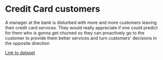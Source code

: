 # Credit Card customers

A manager at the bank is disturbed with more and more customers leaving their credit card services. They would really appreciate if one could predict for them who is gonna get churned so they can proactively go to the customer to provide them better services and turn customers' decisions in the opposite direction

[Link to dataset](https://www.kaggle.com/datasets/sakshigoyal7/credit-card-customers)





